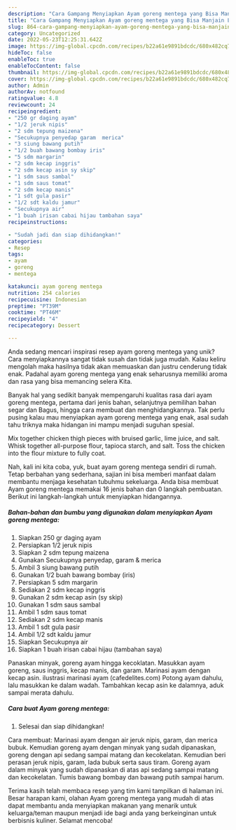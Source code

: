 ```yaml
---
description: "Cara Gampang Menyiapkan Ayam goreng mentega yang Bisa Manjain Lidah"
title: "Cara Gampang Menyiapkan Ayam goreng mentega yang Bisa Manjain Lidah"
slug: 864-cara-gampang-menyiapkan-ayam-goreng-mentega-yang-bisa-manjain-lidah
category: Uncategorized
date: 2022-05-23T12:25:31.642Z
image: https://img-global.cpcdn.com/recipes/b22a61e9891bdcdc/680x482cq70/ayam-goreng-mentega-foto-resep-utama.jpg
hideToc: false
enableToc: true
enableTocContent: false
thumbnail: https://img-global.cpcdn.com/recipes/b22a61e9891bdcdc/680x482cq70/ayam-goreng-mentega-foto-resep-utama.jpg
cover: https://img-global.cpcdn.com/recipes/b22a61e9891bdcdc/680x482cq70/ayam-goreng-mentega-foto-resep-utama.jpg
author: Admin
authorAv: notfound
ratingvalue: 4.8
reviewcount: 24
recipeingredient:
- "250 gr daging ayam"
- "1/2 jeruk nipis"
- "2 sdm tepung maizena"
- "Secukupnya penyedap garam  merica"
- "3 siung bawang putih"
- "1/2 buah bawang bombay iris"
- "5 sdm margarin"
- "2 sdm kecap inggris"
- "2 sdm kecap asin sy skip"
- "1 sdm saus sambal"
- "1 sdm saus tomat"
- "2 sdm kecap manis"
- "1 sdt gula pasir"
- "1/2 sdt kaldu jamur"
- "Secukupnya air"
- "1 buah irisan cabai hijau tambahan saya"
recipeinstructions:

- "Sudah jadi dan siap dihidangkan!"
categories:
- Resep
tags:
- ayam
- goreng
- mentega

katakunci: ayam goreng mentega 
nutrition: 254 calories
recipecuisine: Indonesian
preptime: "PT39M"
cooktime: "PT46M"
recipeyield: "4"
recipecategory: Dessert

---
```





Anda sedang mencari inspirasi resep ayam goreng mentega yang unik? Cara menyiapkannya sangat tidak susah dan tidak juga mudah. Kalau keliru mengolah maka hasilnya tidak akan memuaskan dan justru cenderung tidak enak. Padahal ayam goreng mentega yang enak seharusnya memiliki aroma dan rasa yang bisa memancing selera Kita.





Banyak hal yang sedikit banyak mempengaruhi kualitas rasa dari ayam goreng mentega, pertama dari jenis bahan, selanjutnya pemilihan bahan segar dan Bagus, hingga cara membuat dan menghidangkannya. Tak perlu pusing kalau mau menyiapkan ayam goreng mentega yang enak,      asal sudah tahu triknya maka hidangan ini mampu menjadi suguhan spesial.














Mix together chicken thigh pieces with bruised garlic, lime juice, and salt. Whisk together all-purpose flour, tapioca starch, and salt. Toss the chicken into the flour mixture to fully coat.






Nah, kali ini kita coba, yuk, buat ayam goreng mentega sendiri di rumah. Tetap berbahan yang sederhana, sajian ini bisa memberi manfaat dalam membantu menjaga kesehatan tubuhmu sekeluarga. Anda bisa membuat Ayam goreng mentega memakai 16 jenis bahan dan 0 langkah pembuatan. Berikut ini langkah-langkah untuk menyiapkan hidangannya.

<!--inarticleads1-->

##### Bahan-bahan dan bumbu yang digunakan dalam menyiapkan Ayam goreng mentega:

1. Siapkan 250 gr daging ayam
1. Persiapkan 1/2 jeruk nipis
1. Siapkan 2 sdm tepung maizena
1. Gunakan Secukupnya penyedap, garam &amp; merica
1. Ambil 3 siung bawang putih
1. Gunakan 1/2 buah bawang bombay (iris)
1. Persiapkan 5 sdm margarin
1. Sediakan 2 sdm kecap inggris
1. Gunakan 2 sdm kecap asin (sy skip)
1. Gunakan 1 sdm saus sambal
1. Ambil 1 sdm saus tomat
1. Sediakan 2 sdm kecap manis
1. Ambil 1 sdt gula pasir
1. Ambil 1/2 sdt kaldu jamur
1. Siapkan Secukupnya air
1. Siapkan 1 buah irisan cabai hijau (tambahan saya)


Panaskan minyak, goreng ayam hingga kecoklatan. Masukkan ayam goreng, saus inggris, kecap manis, dan garam. Marinasi ayam dengan kecap asin. ilustrasi marinasi ayam (cafedelites.com) Potong ayam dahulu, lalu masukkan ke dalam wadah. Tambahkan kecap asin ke dalamnya, aduk sampai merata dahulu. 

<!--inarticleads2-->

##### Cara buat Ayam goreng mentega:


1. Selesai dan siap dihidangkan!

Cara membuat: Marinasi ayam dengan air jeruk nipis, garam, dan merica bubuk. Kemudian goreng ayam dengan minyak yang sudah dipanaskan, goreng dengan api sedang sampai matang dan kecokelatan. Kemudian beri perasan jeruk nipis, garam, lada bubuk serta saus tiram. Goreng ayam dalam minyak yang sudah dipanaskan di atas api sedang sampai matang dan kecokelatan. Tumis bawang bombay dan bawang putih sampai harum. 

Terima kasih telah membaca resep yang tim kami tampilkan di halaman ini. Besar harapan kami, olahan Ayam goreng mentega yang mudah di atas dapat membantu anda menyiapkan makanan yang menarik untuk keluarga/teman maupun menjadi ide bagi anda yang berkeinginan untuk berbisnis kuliner. Selamat mencoba!
